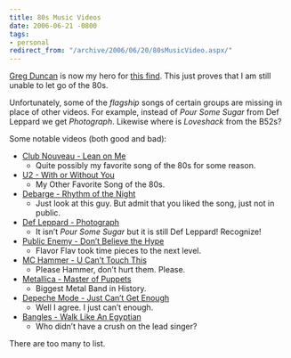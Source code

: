 ```yaml
---
title: 80s Music Videos
date: 2006-06-21 -0800
tags:
- personal
redirect_from: "/archive/2006/06/20/80sMusicVideo.aspx/"
---
```


[Greg
Duncan](http://coolthingoftheday.blogspot.com/2006/06/satisfy-your-80s-music-video-fix.html "Greg Duncan")
is now my hero for [this
find](http://www.freephotosandvideos.com/ "80s Music Videos"). This just
proves that I am still unable to let go of the 80s.

Unfortunately, some of the *flagship* songs of certain groups are
missing in place of other videos. For example, instead of *Pour Some
Sugar* from Def Leppard we get *Photograph*. Likewise where is
*Loveshack* from the B52s?

Some notable videos (both good and bad):

-   [Club Nouveau - Lean on
    Me](http://www.freephotosandvideos.com/videos.php?vid=4ilWMYifVlc "Lean on Me")
    - Quite possibly my favorite song of the 80s for some reason.
-   [U2 - With or Without
    You](http://www.freephotosandvideos.com/videos.php?vid=li99qCf100w "With or Without You")
    - My Other Favorite Song of the 80s.
-   [Debarge - Rhythm of the
    Night](http://www.freephotosandvideos.com/videos.php?vid=iBwXKSNue6A "Rhythm")
    - Just look at this guy. But admit that you liked the song, just not
    in public.
-   [Def Leppard -
    Photograph](http://www.freephotosandvideos.com/videos.php?vid=GBi2P9VCqMs "Photograph")
    - It isn’t *Pour Some Sugar* but it is still Def Leppard! Recognize!
-   [Public Enemy - Don’t Believe the
    Hype](http://www.freephotosandvideos.com/videos.php?vid=2bT_JW-eseQ "Don’t Believe The Hype")
    - Flavor Flav took time pieces to the next level.
-   [MC Hammer - U Can’t Touch
    This](http://www.freephotosandvideos.com/videos.php?vid=nG8k8Py9IPI "You Can’t Touch This")
    - Please Hammer, don’t hurt them. Please.
-   [Metallica - Master of
    Puppets](http://www.freephotosandvideos.com/videos.php?vid=ToNRGFETLqY "Master of Puppets")
    - Biggest Metal Band in History.
-   [Depeche Mode - Just Can’t Get
    Enough](http://www.freephotosandvideos.com/videos.php?vid=dIuIHqRAbxI "Just Can’t Get Enough")
    - Well I agree. I just can’t enough.
-   [Bangles - Walk Like An
    Egyptian](http://www.freephotosandvideos.com/videos.php?vid=bdRaLuKhobU "Walk Like An Egyptian")
    - Who didn’t have a crush on the lead singer?

There are too many to list.


